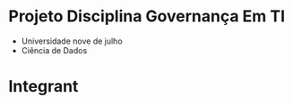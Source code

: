 
# **Projeto Disciplina Governança Em TI**
*   Universidade nove de julho
*   Ciência de Dados

#  **Integrant**


